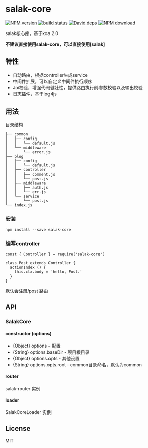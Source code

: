 # salak-core

[![NPM version][npm-image]][npm-url]
[![build status][travis-image]][travis-url]
[![David deps][david-image]][david-url]
[![NPM download][download-image]][download-url]

[npm-image]: https://img.shields.io/npm/v/salak-core.svg?style=flat-square
[npm-url]: https://npmjs.org/package/salak-core
[travis-image]: https://img.shields.io/travis/SalakJS/salak-core.svg?style=flat-square
[travis-url]: https://travis-ci.org/SalakJS/salak-core
[david-image]: https://img.shields.io/david/SalakJS/salak-core.svg?style=flat-square
[david-url]: https://david-dm.org/SalakJS/salak-core
[download-image]: https://img.shields.io/npm/dm/salak-core.svg?style=flat-square
[download-url]: https://npmjs.org/package/salak-core

salak核心库，基于koa 2.0

**不建议直接使用salak-core，可以直接使用[salak]**

## 特性

- 自动路由，根据controller生成service
- 中间件扩展，可以自定义中间件执行顺序
- Joi校验，增强代码健壮性，提供路由执行前参数校验以及输出校验
- 日志插件，基于log4js

## 用法

目录结构

```
├── common
│   ├── config
│   │   └── default.js
│   └── middleware
│       └── error.js
├── blog
│   ├── config
│   │   └── default.js
│   ├── controller
│   │   ├── comment.js
│   │   └── post.js
│   ├── middleware
│   │   ├── auth.js
│   │   └── err.js
│   └── service
│       └── post.js
└── index.js
```

### 安装

```
npm install --save salak-core
```

### 编写controller

```
const { Controller } = require('salak-core')

class Post extends Controller {
  actionIndex () {
    this.ctx.body = 'hello, Post.'
  }
}
```

默认会注册/post 路由

## API

### SalakCore

#### constructor (options)

- {Object} options - 配置
- {String} options.baseDir - 项目根目录
- {Object} options.opts - 其他设置
- {String} options.opts.root - common目录命名，默认为common

#### router

salak-router 实例

#### loader

SalakCoreLoader 实例

## License

MIT
